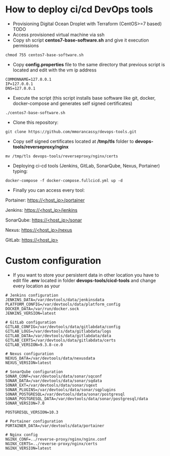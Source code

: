# How to deploy ci/cd DevOps tools
	
- Provisioning Digital Ocean Droplet with Terraform (CentOS>=7 based) TODO
- Access provisioned virtual machine via ssh
- Copy sh script **centos7-base-software.sh** and give it execution permissions

```shell
chmod 755 centos7-base-software.sh
```

- Copy **config.properties** file to the same directory that previous script is located and edit with the vm ip address

```shell
COMMONNAME=127.0.0.1
IP=127.0.0.1
DNS=127.0.0.1
```

- Execute the script (this script installs base software like git, docker, docker-compose and generates self signed certificates)

```shell
./centos7-base-software.sh
```

- Clone this repository:

```shell
git clone https://github.com/mmorancassy/devops-tools.git
```

- Copy self signed certificates located at **/tmp/tls** folder to **devops-tools/reverseproxy/nginx**

```shell
mv /tmp/tls devops-tools/reverseproxy/nginx/certs
```

- Deploying ci-cd tools (Jenkins, GitLab, SonarQube, Nexus, Portainer) typing:

```shell
docker-compose -f docker-compose.fullcicd.yml up -d
```

- Finally you can access every tool:

Portainer: [https://<host_ip>/portainer](https://<host_ip>/portainer "https://<host_ip>/portainer")

Jenkins: [https://<host_ip>/jenkins](https://<host_ip>/jenkins "https://<host_ip>/jenkins")

SonarQube: [https://<host_ip>/sonar](https://<host_ip>/sonar "https://<host_ip>/sonar")

Nexus: [https://<host_ip>/nexus](https://<host_ip>/nexus "https://<host_ip>/nexus")

GitLab: [https://<host_ip>](https://<host_ip> "https://<host_ip>")

# Custom configuration

- If you want to store your persistent data in other location you have to edit file **.env** located in folder **devops-tools/cicd-tools** and change every location as your 

```shell
# Jenkins configuration
JENKINS_DATA=/var/devtools/data/jenkinsdata
PLATFORM_CONFIG=/var/devtools/data/platform_config
DOCKER_DATA=/var/run/docker.sock
JENKINS_VERSION=latest

# GitLab configuration
GITLAB_CONFIG=/var/devtools/data/gitlabdata/config
GITLAB_LOGS=/var/devtools/data/gitlabdata/logs
GITLAB_DATA=/var/devtools/data/gitlabdata/data
GITLAB_CERTS=/var/devtools/data/gitlabdata/certs
GITLAB_VERSION=9.3.8-ce.0

# Nexus configuration
NEXUS_DATA=/var/devtools/data/nexusdata
NEXUS_VERSION=latest

# SonarQube configuration
SONAR_CONF=/var/devtools/data/sonar/sqconf
SONAR_DATA=/var/devtools/data/sonar/sqdata
SONAR_EXT=/var/devtools/data/sonar/sqext
SONAR_PLUGINS=/var/devtools/data/sonar/sqplugins
SONAR_POSTGRESQL=/var/devtools/data/sonar/postgresql
SONAR_POSTGRESQL_DATA=/var/devtools/data/sonar/postgresql/data  
SONAR_VERSION=7.0

POSTGRESQL_VERSION=10.3

# Portainer configuration
PORTAINER_DATA=/var/devtools/data/portainer

# Nginx config
NGINX_CONF=../reverse-proxy/nginx/nginx.conf
NGINX_CERTS=../reverse-proxy/nginx/certs
NGINX_VERSION=latest
```
